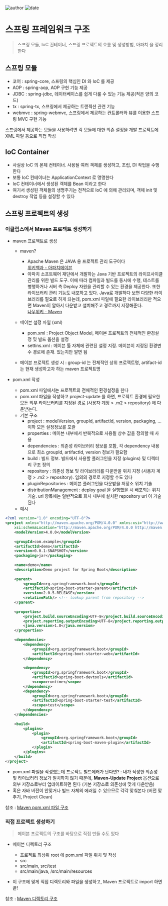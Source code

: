 ﻿![author](https://img.shields.io/badge/author-daesungRa-lightgray.svg?style=flat-square)
![date](https://img.shields.io/badge/date-190110-lightgray.svg?style=flat-square)

# 스프링 프레임워크 구조

> 스프링 모듈, IoC 컨테이너, 스프링 프로젝트의 흐름 및 생성방법, 아파치 을 정리한다

## 스프링 모듈

- 코어 : spring-core, 스프링의 핵심인 DI 와 IoC 를 제공
- AOP : spring-aop, AOP 구현 기능 제공
- JDBC : spring-jdbc, 데이터베이스를 쉽게 다룰 수 있는 기능 제공(적은 양의 코드)
- tx : spring-tx, 스프링에서 제공하는 트랜젝션 관련 기능
- webmvc : spring-webmvc, 스프링에서 제공하는 컨트롤러와 뷰를 이용한 스프링 MVC 구현 기능

스프링에서 제공하는 모듈을 사용하려면 각 모듈에 대한 의존 설정을 개발 프로젝트에 XML 파일 등으로 직접 작성

## IoC Container

- 사실상 IoC 의 본체 컨테이너. 사용될 여러 객체를 생성하고, 조립, DI 작업을 수행한다
- 보통 IoC 컨테이너는 ApplicationContext 로 명명한다
- IoC 컨테이너에서 생성된 객체를 Bean 이라고 한다
- 여기서 생성된 객체들의 생명주기는 전적으로 IoC 에 의해 관리되며, 객체 init 및 destroy 작업 등을 설정할 수 있다

## 스프링 프로젝트의 생성

### 이클립스에서 Maven 프로젝트 생성하기

- maven 프로젝트로 생성
	* maven?
		- Apache Maven 은 JAVA 용 프로젝트 관리 도구이다<br/>[위키백과 - 아파치메이븐](https://ko.wikipedia.org/wiki/%EC%95%84%ED%8C%8C%EC%B9%98_%EB%A9%94%EC%9D%B4%EB%B8%90)
		- 아파치 소프트웨어 재단에서 개발하는 Java 기반 프로젝트의 라이프사이클 관리를 위한 빌드 도구. 이에 따라 컴파일과 빌드를 동시에 수행, 테스트를 병행하거나 서버 측 Deploy 자원을 관리할 수 있는 환경을 제공한다. 또한 라이브러리 관리 기능도 내포하고 있다. Java로 개발하다 보면 다양한 라이브러리를 필요로 하게 되는데, pom.xml 파일에 필요한 라이브러리만 적으면 Maven이 알아서 다운받고 설치해주고 경로까지 지정해준다.<br/>[나무위키 - Maven](https://namu.wiki/w/Maven)

	* 메이븐 설정 파일 (xml)
		- pom.xml : Project Object Model, 메이븐 프로젝트의 전체적인 환경설정 및 빌드 옵션을 설정
		- settins.xml : 메이븐 툴 자체에 관련된 설정 지정. 메이븐이 지정된 환경변수 경로에 존재. 있는지만 알면 됨

	* 메이븐 프로젝트 생성 시 : group-id 는 전체적인 상위 프로젝트명, artifact-id 는 현재 생성하고자 하는 maven 프로젝트명

- pom.xml 작성
	* pom.xml 파일에서는 프로젝트의 전체적인 환경설정을 한다
	* pom.xml 파일을 작성하고 project-update 를 하면, 프로젝트 환경에 필요한 모든 외부 라이브러리를 지정된 경로 (사용자 계정 > .m2 > repository) 에 다운받는다.
	* 기본 구조
		- project : modelVersion, groupId, artifactId, version, packaging, ... 이하 모든 설정정보를 포괄
		- properties : 메이븐 내부에서 반복적으로 사용될 상수 값을 정의할 때 사용
		- dependencies : 의존성 라이브러리 정보를 포함, 각 dependency 내용으로 최소 groupId, artifactId, version 정보가 필요함
		- build : 빌드 정보. 빌드에서 사용할 플러그인을 지정 (plugins) 및 디렉터리 구조 정의
		- repository : 의존성 정보 및 라이브러리를 다운받을 위치 지정 (사용자 계정 > .m2 > repository). 임의의 경로로 지정할 수도 있다
		- pluginRepositories : 메이븐 플러그인을 다운받을 저장소 위치 기술
		- distributionManagement : deploy goal 을 실행했을 시 배포되는 위치 기술. url 항목에는 일반적으로 회사 내부에 설치한 repository url 이 기술된다
	* 예시

```XML
<?xml version="1.0" encoding="UTF-8"?>
<project xmlns="http://maven.apache.org/POM/4.0.0" xmlns:xsi="http://www.w3.org/2001/XMLSchema-instance"
    xsi:schemaLocation="http://maven.apache.org/POM/4.0.0 http://maven.apache.org/xsd/maven-4.0.0.xsd">
    <modelVersion>4.0.0</modelVersion>
 
    <groupId>com.example</groupId>
    <artifactId>demo</artifactId>
    <version>0.0.1-SNAPSHOT</version>
    <packaging>jar</packaging>
 
    <name>demo</name>
    <description>Demo project for Spring Boot</description>
 
    <parent>
        <groupId>org.springframework.boot</groupId>
        <artifactId>spring-boot-starter-parent</artifactId>
        <version>2.0.5.RELEASE</version>
        <relativePath/> <!-- lookup parent from repository -->
    </parent>
 
    <properties>
        <project.build.sourceEncoding>UTF-8</project.build.sourceEncoding>
        <project.reporting.outputEncoding>UTF-8</project.reporting.outputEncoding>
        <java.version>1.8</java.version>
    </properties>
 
    <dependencies>
        <dependency>
            <groupId>org.springframework.boot</groupId>
            <artifactId>spring-boot-starter-web</artifactId>
        </dependency>
 
        <dependency>
            <groupId>org.springframework.boot</groupId>
            <artifactId>spring-boot-devtools</artifactId>
            <scope>runtime</scope>
        </dependency>
        <dependency>
            <groupId>org.springframework.boot</groupId>
            <artifactId>spring-boot-starter-test</artifactId>
            <scope>test</scope>
        </dependency>
    </dependencies>
 
    <build>
        <plugins>
            <plugin>
                <groupId>org.springframework.boot</groupId>
                <artifactId>spring-boot-maven-plugin</artifactId>
            </plugin>
        </plugins>
    </build>
</project>
```
- pom.xml 파일을 작성했는데 프로젝트 빌드에러가 난다면? : 내가 작성한 의존성 및 라이브러리 정보가 일치하지 않기 때문에, **Maven-Update Project** 옵션으로 외부 저장소로부터 업데이트하면 된다 (기본 저장소로 의존성에 맞게 다운받음)
- 혹은 자바 버전이 안맞거나 빌드 자체의 에러일 수 있으므로 각각 맞춰본다 (버전 맞추기, Project Clean)

참조 : [Maven pom.xml 파일 구조](https://wikidocs.net/18340)


### 직접 프로젝트 생성하기

> 메이븐 프로젝트의 구조를 바탕으로 직접 만들 수도 있다

- 메이븐 디렉토리 구조
	* 프로젝트 최상위 root 에 pom.xml 파일 위치 및 작성
	* src
	* src/main, src/test
	* src/main/java, /src/main/resources

- 이 구조에 맞게 직접 디렉토리와 파일을 생성하고, Maven 프로젝트로 import 하면 끝!

참조 : [Maven 디렉토리 구조](https://wikidocs.net/18339)














